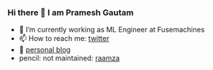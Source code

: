 ### Hi there 👋 I am Pramesh Gautam
- 🔭 I’m currently working as ML Engineer at Fusemachines
- 📫 How to reach me: [twitter](https://twitter.com/prameshgtm)
- :pencil: [personal blog](https://pmgautam.com)
- pencil: not maintained: [raamza](https://raamza.com)
<!--
**prameshgautam/prameshgautam** is a ✨ _special_ ✨ repository because its `README.md` (this file) appears on your GitHub profile.

Here are some ideas to get you started:

- 🔭 I’m currently working on ...
- 🌱 I’m currently learning ...
- 👯 I’m looking to collaborate on ...
- 🤔 I’m looking for help with ...
- 💬 Ask me about ...
- 📫 How to reach me: ...
- 😄 Pronouns: ...
- ⚡ Fun fact: ...
-->
